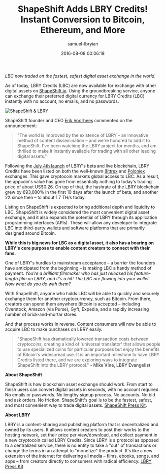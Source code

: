 ﻿---
author: samuel-lbryian
title: 'ShapeShift Adds LBRY Credits! Instant Conversion to Bitcoin, Ethereum, and More'
date: '2016-08-08 00:06:18'
---

*LBC now traded on the fastest, safest digital asset exchange in the world.*

As of today, LBRY Credits (LBC) are now available for exchange with other digital assets on [ShapeShift.io](https://shapeshift.io/#/coins). Using the groundbreaking service, anyone can exchange their preferred digital currency for LBRY Credits (LBC) instantly with no account, no emails, and no passwords.

![ShapeShift & LBRY](/img/news/shapeshift-lbry-logos.png)

ShapeShift founder and CEO [Erik Voorhees](https://en.wikipedia.org/wiki/Erik_Voorhees) commented on the announcement:

> "The world is improved by the existence of LBRY – an innovative method of content dissemination – and we're honored to add it to ShapeShift. I've been watching the LBRY project for months, and am thrilled to make it instantly available for trading with all other leading digital assets."

Following the [July 4th launch](https://lbry.io/news/beta-live-declare-independence-big-media) of LBRY's beta and live blockchain, LBRY Credits have been listed on both the well-known [Bittrex](https://www.bittrex.com/Market/Index?MarketName=BTC-LBC) and [Poloniex](https://poloniex.com/exchange#btc_lbc) exchanges. This gave cryptocoin markets global access to LBC. As a result, the appcoin's value has gone from essentially nothing to today's trading price of about US$0.26. On top of that, the hashrate of the LBRY blockchain grew by 693,000% in the first 10 days after the launch of beta, and another 2X since then – to about 1.7 TH/s today.

Listing on ShapeShift is expected to bring additional depth and liquidity to LBC. ShapeShift is widely considered the most convenient digital asset exchange, and it also expands the potential of LBRY through its application programming interfaces (APIs). These will allow any developer to integrate LBC into third-party wallets and software platforms that are primarily designed around Bitcoin.

**While this is big news for LBC as a digital asset, it also has a bearing on LBRY's core purpose to enable content creators to connect with their fans.**

One of LBRY's hurdles to mainstream acceptance – a barrier the founders have anticipated from the beginning – is making LBC a handy method of payment. *You're a brilliant filmmaker who has just released his feature-length film on LBRY, and it's a hit! The LBC are flowing into your wallet. Now what do you do with them?*

With ShapeShift, anyone who holds LBC will be able to quickly and securely exchange them for another cryptocurrency, such as Bitcoin. From there, creators can spend them anywhere Bitcoin is accepted – including Overstock, Amazon (via Purse), Gyft, Expedia, and a rapidly increasing number of brick-and-mortar stores.

And that process works in reverse. Content consumers will now be able to acquire LBC to make purchases on LBRY easily.

> "ShapeShift has dramatically lowered transaction costs between cryptocoins, creating a kind of 'universal translator' that allows people to use specialized coins for particular purposes but enjoy the benefits of Bitcoin's widespread use. It is an important milestone to have LBRY Credits listed there, and we are exploring ways to integrate ShapeShift into the LBRY protocol." **- Mike Vine, LBRY Evangelist**

**About ShapeShift**

ShapeShift is how blockchain asset exchange should work. From start to finish users can convert digital assets in seconds, with no account required. No emails or passwords. No lengthy sign­up process. No accounts. No bid and ask orders. No friction. ShapeShift's goal is to be the fastest, safest, and most convenient way to trade digital assets. [ShapeShift Press Kit](https://info.shapeshift.io/press).

**About LBRY**

LBRY is a content-sharing and publishing platform that is decentralized and owned by its users. It allows content creators to post their works to the hosting network, set their price per view/download, and collect payment in a new cryptocoin called LBRY Credits. Since LBRY is a protocol as opposed to a centralized service, there is no entity to take a "cut" of transactions or change the terms in an attempt to "monetize" the product. It's like a new extension of the internet for delivering all media – films, ebooks, songs, and apps – from creators directly to consumers with radical efficiency. [LBRY Press Kit](https://lbry.io/press-kit)
